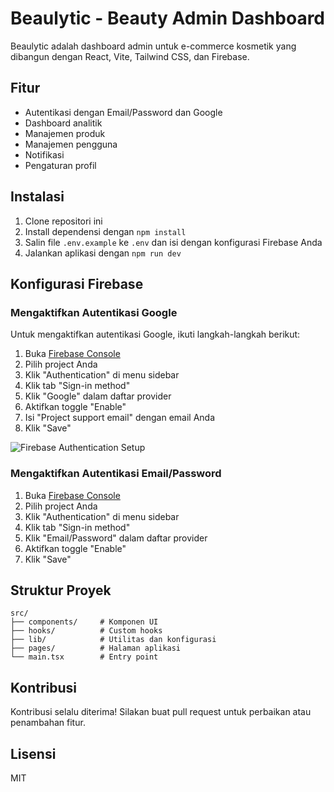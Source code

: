 # Beaulytic - Beauty Admin Dashboard

Beaulytic adalah dashboard admin untuk e-commerce kosmetik yang dibangun dengan React, Vite, Tailwind CSS, dan Firebase.

## Fitur

- Autentikasi dengan Email/Password dan Google
- Dashboard analitik
- Manajemen produk
- Manajemen pengguna
- Notifikasi
- Pengaturan profil

## Instalasi

1. Clone repositori ini
2. Install dependensi dengan `npm install`
3. Salin file `.env.example` ke `.env` dan isi dengan konfigurasi Firebase Anda
4. Jalankan aplikasi dengan `npm run dev`

## Konfigurasi Firebase

### Mengaktifkan Autentikasi Google

Untuk mengaktifkan autentikasi Google, ikuti langkah-langkah berikut:

1. Buka [Firebase Console](https://console.firebase.google.com/)
2. Pilih project Anda
3. Klik "Authentication" di menu sidebar
4. Klik tab "Sign-in method"
5. Klik "Google" dalam daftar provider
6. Aktifkan toggle "Enable"
7. Isi "Project support email" dengan email Anda
8. Klik "Save"

![Firebase Authentication Setup](https://firebasestorage.googleapis.com/v0/b/firebase-docs.appspot.com/o/auth%2Fgoogle-provider-config.png?alt=media&token=4511766b-bbf7-4a0e-9fb3-6a1e8c5b9b9c)

### Mengaktifkan Autentikasi Email/Password

1. Buka [Firebase Console](https://console.firebase.google.com/)
2. Pilih project Anda
3. Klik "Authentication" di menu sidebar
4. Klik tab "Sign-in method"
5. Klik "Email/Password" dalam daftar provider
6. Aktifkan toggle "Enable"
7. Klik "Save"

## Struktur Proyek

```
src/
├── components/     # Komponen UI
├── hooks/          # Custom hooks
├── lib/            # Utilitas dan konfigurasi
├── pages/          # Halaman aplikasi
└── main.tsx        # Entry point
```

## Kontribusi

Kontribusi selalu diterima! Silakan buat pull request untuk perbaikan atau penambahan fitur.

## Lisensi

MIT
